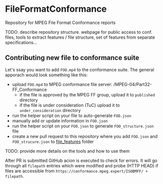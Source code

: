 # FileFormatConformance

Repository for MPEG File Format Conformance reports

TODO: describe repository structure. webpage for public access to conf. files, tools to extract features / file structure, set of features from separate specifications...

## Contributing new file to conformance suite

Let's ssay you want to add `FOO.mp4` to the conformance suite. The general apporach would look something like this:

- upload `FOO.mp4` to MPEG conformance file server: /MPEG-04/Part32-FF_Conformance
  - if the file is approved by the MPEG FF group, upload it to `published` directory
  - if the file is under consideration (TuC) upload it to `under_consideration` directory
- run the helper script on your file to auto-generate `FOO.json`
- manually add or update information in `FOO.json`
- run the helper script on your `FOO.json` to generate `FOO_structure.json` file
- create a new pull request to this repository where you add `FOO.json` and `FOO_strucure.json` to [file_features](./file_features) folder

TODO: provide more details on the tools and how to use them

After PR is submitted GitHub acion is executed to check for errors. It will go through all `filepath` entries which were modified and probe (HTTP HEAD) if files are accessible from `https://conformance.mpeg.expert/ISOBMFF/ + filepath`.
